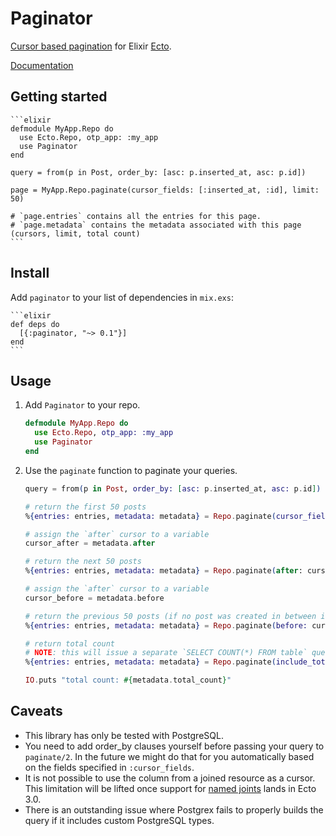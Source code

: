 # Paginator

[Cursor based pagination](http://use-the-index-luke.com/no-offset) for Elixir [Ecto](https://github.com/elixir-ecto/ecto).

[Documentation](https://hexdocs.pm/paginator)

## Getting started

    ```elixir
    defmodule MyApp.Repo do
      use Ecto.Repo, otp_app: :my_app
      use Paginator
    end

    query = from(p in Post, order_by: [asc: p.inserted_at, asc: p.id])

    page = MyApp.Repo.paginate(cursor_fields: [:inserted_at, :id], limit: 50)

    # `page.entries` contains all the entries for this page.
    # `page.metadata` contains the metadata associated with this page (cursors, limit, total count)
    ```

## Install

Add `paginator` to your list of dependencies in `mix.exs`:

    ```elixir
    def deps do
      [{:paginator, "~> 0.1"}]
    end
    ```

## Usage

1. Add `Paginator` to your repo.

    ```elixir
    defmodule MyApp.Repo do
      use Ecto.Repo, otp_app: :my_app
      use Paginator
    end
    ```

2. Use the `paginate` function to paginate your queries.

    ```elixir
    query = from(p in Post, order_by: [asc: p.inserted_at, asc: p.id])

    # return the first 50 posts
    %{entries: entries, metadata: metadata} = Repo.paginate(cursor_fields: [:inserted_at, :id], limit: 50)

    # assign the `after` cursor to a variable
    cursor_after = metadata.after

    # return the next 50 posts
    %{entries: entries, metadata: metadata} = Repo.paginate(after: cursor_after, cursor_fields: [:inserted_at, :id], limit: 50)

    # assign the `after` cursor to a variable
    cursor_before = metadata.before

    # return the previous 50 posts (if no post was created in between it should be the same list as in our first call to `paginate`)
    %{entries: entries, metadata: metadata} = Repo.paginate(before: cursor_before, cursor_fields: [:inserted_at, :id], limit: 50)

    # return total count
    # NOTE: this will issue a separate `SELECT COUNT(*) FROM table` query to the database.
    %{entries: entries, metadata: metadata} = Repo.paginate(include_total_count: true, cursor_fields: [:inserted_at, :id], limit: 50)

    IO.puts "total count: #{metadata.total_count}"
    ```

## Caveats

* This library has only be tested with PostgreSQL.
* You need to add order_by clauses yourself before passing your query to `paginate/2`. In the future we might do that
for you automatically based on the fields specified in `:cursor_fields`.
* It is not possible to use the column from a joined resource as a cursor. This limitation will be lifted once support for
[named joints](https://github.com/elixir-ecto/ecto/issues/2389) lands in Ecto 3.0.
* There is an outstanding issue where Postgrex fails to properly builds the query if it includes custom PostgreSQL types.

